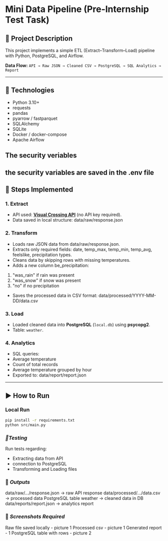 # Mini Data Pipeline (Pre-Internship Test Task)

## 📌 Project Description
This project implements a simple ETL (Extract–Transform–Load) pipeline with Python, PostgreSQL, and Airflow.

**Data Flow:**
`API → Raw JSON → Cleaned CSV → PostgreSQL → SQL Analytics → Report`

---

## 🔧 Technologies
- Python 3.10+
- requests
- pandas
- pyarrow / fastparquet
- SQLAlchemy
- SQLite
- Docker / docker-compose
- Apache Airflow


## The security veriables
the security variables are saved in the .env file
---

## 🚀 Steps Implemented

### 1. Extract
- API used: **[Visual Crossing API](https://www.visualcrossing.com/)** (no API key required).
- Data saved in local structure:
data/raw/response.json


### 2. Transform
- Loads raw JSON data from data/raw/response.json.
- Extracts only required fields:
    date, temp_max, temp_min, temp_avg, feelslike, precipitation types.
- Cleans data by skipping rows with missing temperatures.
- Adds a new column be_precipitation:
1) "was_rain" if rain was present
2) "was_snow" if snow was present
3) "no" if no precipitation
- Saves the processed data in CSV format:
data/processed/YYYY-MM-DD/data.csv


### 3. Load
- Loaded cleaned data into **PostgreSQL** (`local.db`) using **psycopg2**.
- Table: `weather`.

### 4. Analytics
- SQL queries:
- Average temperature
- Count of total records
- Average temperature grouped by hour
- Exported to:
data/report/report.json

---

## ▶️ How to Run
### **Local Run**
```bash
pip install -r requirements.txt
python src/main.py
```


### **_🧪Testing_**
Run tests regarding:
- Extracting data from API
- connection to PostgreSQL
- Transforming and Loading files 

### 📂 _**Outputs**_
data/raw/.../response.json → raw API response
data/processed/.../data.csv → processed data
PostgreSQL table weather → cleaned data in DB
data/reports/report.json → analytics report

### 📸  **_Screenshots Required_**
Raw file saved locally - picture 1
Processed csv - picture 1
Generated report - 1
PostgreSQL table with rows - picture 2 
